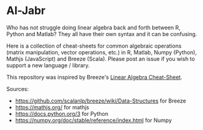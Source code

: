 # Al-Jabr

Who has not struggle doing linear algebra back and forth between R, Python and Matlab? They all have their own syntax and it can be confusing.

Here is a collection of cheat-sheets for common algebraic operations (matrix manipulation, vector operations, etc.) in R, Matlab, Numpy (Python), Mathjs (JavaScript) and Breeze (Scala). Please post an issue if you wish to support a new language / library.

This repository was inspired by Breeze's [Linear Algebra Cheat-Sheet](https://github.com/scalanlp/breeze/wiki/Linear-Algebra-Cheat-Sheet).

Sources:

- https://github.com/scalanlp/breeze/wiki/Data-Structures for Breeze
- https://mathjs.org/ for mathjs
- https://docs.python.org/3 for Python
- https://numpy.org/doc/stable/reference/index.html for Numpy